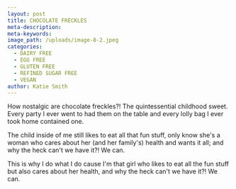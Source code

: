 ```yaml
---
layout: post
title: CHOCOLATE FRECKLES
meta-description:
meta-keywords:
image_path: /uploads/image-8-2.jpeg
categories:
  - DAIRY FREE
  - EGG FREE
  - GLUTEN FREE
  - REFINED SUGAR FREE
  - VEGAN
author: Katie Smith
---
```

How nostalgic are chocolate freckles?\! The quintessential childhood sweet. Every party I ever went to had them on the table and every lolly bag I ever took home contained one.

The child inside of me still likes to eat all that fun stuff, only know she's a woman who cares about her (and her family's) health and wants it all; and why the heck can't we have it?\! We can.

This is why I do what I do cause I'm that girl who likes to eat all the fun stuff but also cares about her health, and why the heck can't we have it?\! We can.

